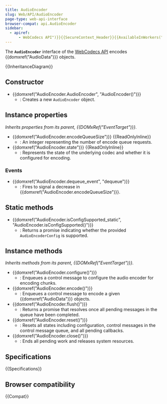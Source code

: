```yaml
---
title: AudioEncoder
slug: Web/API/AudioEncoder
page-type: web-api-interface
browser-compat: api.AudioEncoder
sidebar:
  - apiref:
      - WebCodecs API")}}{{SecureContext_Header}}{{AvailableInWorkers("window_and_dedicated
---
```


The **`AudioEncoder`** interface of the [WebCodecs API](/en-US/docs/Web/API/WebCodecs_API) encodes {{domxref("AudioData")}} objects.

{{InheritanceDiagram}}

## Constructor

- {{domxref("AudioEncoder.AudioEncoder", "AudioEncoder()")}}
  - : Creates a new `AudioEncoder` object.

## Instance properties

_Inherits properties from its parent, {{DOMxRef("EventTarget")}}._

- {{domxref("AudioEncoder.encodeQueueSize")}} {{ReadOnlyInline}}
  - : An integer representing the number of encode queue requests.
- {{domxref("AudioEncoder.state")}} {{ReadOnlyInline}}
  - : Represents the state of the underlying codec and whether it is configured for encoding.

### Events

- {{domxref("AudioEncoder.dequeue_event", "dequeue")}}
  - : Fires to signal a decrease in {{domxref("AudioEncoder.encodeQueueSize")}}.

## Static methods

- {{domxref("AudioEncoder.isConfigSupported_static", "AudioEncoder.isConfigSupported()")}}
  - : Returns a promise indicating whether the provided `AudioEncoderConfig` is supported.

## Instance methods

_Inherits methods from its parent, {{DOMxRef("EventTarget")}}._

- {{domxref("AudioEncoder.configure()")}}
  - : Enqueues a control message to configure the audio encoder for encoding chunks.
- {{domxref("AudioEncoder.encode()")}}
  - : Enqueues a control message to encode a given {{domxref("AudioData")}} objects.
- {{domxref("AudioEncoder.flush()")}}
  - : Returns a promise that resolves once all pending messages in the queue have been completed.
- {{domxref("AudioEncoder.reset()")}}
  - : Resets all states including configuration, control messages in the control message queue, and all pending callbacks.
- {{domxref("AudioEncoder.close()")}}
  - : Ends all pending work and releases system resources.

## Specifications

{{Specifications}}

## Browser compatibility

{{Compat}}
